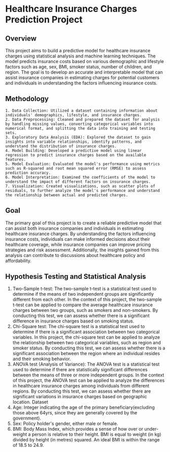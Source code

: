 # Healthcare Insurance Charges Prediction Project

## Overview
This project aims to build a predictive model for healthcare insurance charges using statistical analysis and machine learning techniques. The model predicts insurance costs based on various demographic and lifestyle factors such as age, sex, BMI, smoker status, number of children, and region. The goal is to develop an accurate and interpretable model that can assist insurance companies in estimating charges for potential customers and individuals in understanding the factors influencing insurance costs.

## Methodology

    1. Data Collection: Utilized a dataset containing information about individuals' demographics, lifestyle, and insurance charges.
    2. Data Preprocessing: Cleaned and prepared the dataset for analysis by handling missing values, converting categorical variables into numerical format, and splitting the data into training and testing sets.
    3. Exploratory Data Analysis (EDA): Explored the dataset to gain insights into variable relationships, identify patterns, and understand the distribution of insurance charges.
    4. Model Building: Developed a predictive model using linear regression to predict insurance charges based on the available features.
    5. Model Evaluation: Evaluated the model's performance using metrics such as R-squared and root mean squared error (RMSE) to assess prediction accuracy.
    6. Model Interpretation: Examined the coefficients of the model to understand the impact of different factors on insurance charges.
    7. Visualization: Created visualizations, such as scatter plots of residuals, to further analyze the model's performance and understand the relationship between actual and predicted charges.

## Goal
The primary goal of this project is to create a reliable predictive model that can assist both insurance companies and individuals in estimating healthcare insurance charges. By understanding the factors influencing insurance costs, individuals can make informed decisions about their healthcare coverage, while insurance companies can improve pricing strategies and risk assessment. Additionally, the insights gained from this analysis can contribute to discussions about healthcare policy and affordability.

## Hypothesis Testing and Statistical Analysis
1. Two-Sample t-test: The two-sample t-test is a statistical test used to determine if the means of two independent groups are significantly different from each other. In the context of this project, the two-sample t-test can be applied to compare the average healthcare insurance charges between two groups, such as smokers and non-smokers. By conducting this test, we can assess whether there is a significant difference in insurance charges based on smoking status.
2. Chi-Square test: The chi-square test is a statistical test used to determine if there is a significant association between two categorical variables. In this project, the chi-square test can be applied to analyze the relationship between two categorical variables, such as region and smoker status. By conducting this test, we can assess whether there is a significant association between the region where an individual resides and their smoking behavior.
3. ANOVA test (Analysis of Variance): The ANOVA test is a statistical test used to determine if there are statistically significant differences between the means of three or more independent groups. In the context of this project, the ANOVA test can be applied to analyze the differences in healthcare insurance charges among individuals from different regions. By conducting this test, we can assess whether there are significant variations in insurance charges based on geographic location.
Dataset
1. Age: Integer indicating the age of the primary beneficiary(excluding those above 64yrs, since they are generally covered by the government).
2. Sex: Policy holder's gender, either male or female.
3. BMI: Body Mass Index, which provides a sense of how over or under-weight a person is relative to their height. BMI is equal to weight (in kg) divided by height (in metres) squared. An ideal BMI is within the range of 18.5 to 24.9. 
